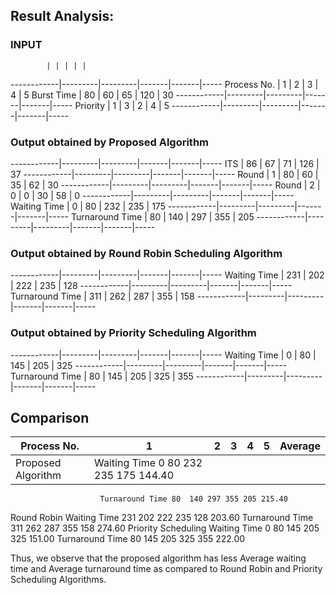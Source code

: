 ## **Result Analysis:**

### INPUT
            | | | | |
------------|---------|---------|-------|-------|-----
Process No. |	1	| 2	| 3	| 4	| 5
Burst Time	| 80	| 60	| 65	| 120	| 30
------------|---------|---------|-------|-------|-----
Priority	| 1	| 3	| 2	| 4	| 5
------------|---------|---------|-------|-------|-----
### Output obtained by Proposed Algorithm
------------|---------|---------|-------|-------|-----
ITS	| 86	| 67	| 71	| 126	| 37
------------|---------|---------|-------|-------|-----
Round | 1	| 80	| 60	| 35	| 62	| 30
------------|---------|---------|-------|-------|-----
Round | 2	| 0	| 0	| 30	| 58	| 0
------------|---------|---------|-------|-------|-----
Waiting Time	| 0	| 80	| 232	| 235	| 175
------------|---------|---------|-------|-------|-----
Turnaround Time	| 80	| 140	| 297	| 355	| 205
------------|---------|---------|-------|-------|-----
### Output obtained by Round Robin Scheduling Algorithm
------------|---------|---------|-------|-------|-----
Waiting Time	| 231	| 202	| 222	| 235	| 128
------------|---------|---------|-------|-------|-----
Turnaround Time	| 311	| 262	| 287	| 355	| 158
------------|---------|---------|-------|-------|-----
### Output obtained by Priority Scheduling Algorithm
------------|---------|---------|-------|-------|-----
Waiting Time	| 0	| 80	| 145	| 205	| 325
------------|---------|---------|-------|-------|-----
Turnaround Time	| 80	| 145	| 205	| 325	| 355
------------|---------|---------|-------|-------|-----


## **Comparison**
Process No.	| 1	| 2	| 3	| 4	| 5	| Average
------------| --| --| --|--| --| -------- 
Proposed Algorithm	| Waiting Time	0	80	232	235	175	144.40
	                    Turnaround Time	80	140	297	355	205	215.40
Round Robin	Waiting Time	231	202	222	235	128	203.60
	Turnaround Time	311	262	287	355	158	274.60
Priority Scheduling	Waiting Time	0	80	145	205	325	151.00
	Turnaround Time	80	145	205	325	355	222.00


 
 

 
Thus, we observe that the proposed algorithm has less Average waiting time and Average turnaround time as compared to Round Robin and Priority Scheduling Algorithms.
